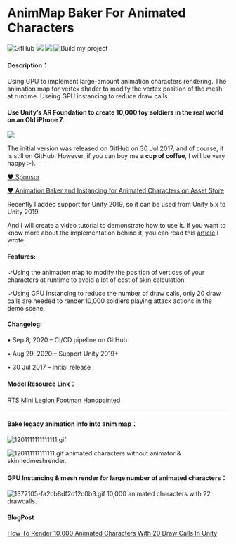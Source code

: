 # AnimMap Baker For Animated Characters 
![GitHub](https://img.shields.io/github/license/chenjd/Render-Crowd-Of-Animated-Characters)
![](https://img.shields.io/badge/platform-win--64-brightgreen)
![](https://img.shields.io/badge/unity-2019.4%2B-brightgreen)
![Build my project](https://github.com/chenjd/Render-Crowd-Of-Animated-Characters/workflows/Build%20my%20project%20%F0%9F%98%8E/badge.svg)

#### Description：
Using GPU to implement large-amount animation characters rendering. The animation map for vertex shader to modify the vertex position of the mesh at runtime. Useing GPU instancing to reduce draw calls. 

#### Use Unity’s AR Foundation to create 10,000 toy soldiers in the real world on an Old iPhone 7.
[![](http://img.youtube.com/vi/choBOPO1xgo/0.jpg)](http://www.youtube.com/watch?v=choBOPO1xgo "")


The initial version was released on GitHub on 30 Jul 2017, and of course, it is still on GitHub. However, if you can buy me **a cup of coffee**, I will be very
happy :-).

[:heart: Sponsor](https://github.com/sponsors/chenjd)

[:heart: Animation Baker and Instancing for Animated Characters on Asset Store](https://assetstore.unity.com/packages/tools/animation/animation-baker-and-instancing-for-animated-characters-183598)

Recently I added support for Unity 2019, so it can be used from Unity 5.x to Unity 2019.

And I will create a video tutorial to demonstrate how to use it. If you want to know more about the implementation behind it, you can read this [article](https://medium.com/chenjd-xyz/how-to-render-10-000-animated-characters-with-20-draw-calls-in-unity-e30a3036349a) I wrote.

#### Features:
✓Using the animation map to modify the position of vertices of your characters at runtime to avoid a lot of cost of skin calculation.

✓Using GPU Instancing to reduce the number of draw calls, only 20 draw calls are
needed to render 10,000 soldiers playing attack actions in the demo scene.

#### Changelog:
• Sep 8, 2020 – CI/CD pipeline on GitHub

• Aug 29, 2020 – Support Unity 2019+

• 30 Jul 2017 – Initial release

#### Model Resource Link：

[RTS Mini Legion Footman Handpainted](https://www.assetstore.unity3d.com/en/#!/content/86576)

---
#### Bake legacy animation info into anim map：

![1201111111111111.gif](http://upload-images.jianshu.io/upload_images/1372105-004a0ddd0f256df1.gif?imageMogr2/auto-orient/strip)



![120111111111111.gif](http://upload-images.jianshu.io/upload_images/1372105-35954dfd4ca03f7b.gif?imageMogr2/auto-orient/strip)
animated characters without animator & skinnedmeshrender.

#### GPU Instancing & mesh render for large number of animated characters：
![1372105-fa2cb8df2d12c0b3.gif](http://upload-images.jianshu.io/upload_images/1372105-310c57df8cfc83bc.gif?imageMogr2/auto-orient/strip)
10,000 animated characters with 22 drawcalls.

#### BlogPost

[How To Render 10,000 Animated Characters With 20 Draw Calls In Unity](https://medium.com/@chen_jd/how-to-render-10-000-animated-characters-with-20-draw-calls-in-unity-e30a3036349a)

